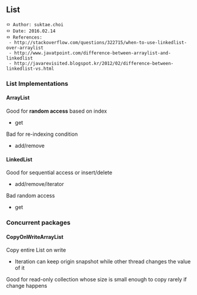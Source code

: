 ## List

```
ㅁ Author: suktae.choi
ㅁ Date: 2016.02.14
ㅁ References:
 - http://stackoverflow.com/questions/322715/when-to-use-linkedlist-over-arraylist
 - http://www.javatpoint.com/difference-between-arraylist-and-linkedlist
 - http://javarevisited.blogspot.kr/2012/02/difference-between-linkedlist-vs.html
```

### List Implementations
#### ArrayList
Good for **random access** based on index
  - get

Bad for re-indexing condition
  - add/remove

#### LinkedList
Good for sequential access or insert/delete
  - add/remove/iterator

Bad random access
  - get

### Concurrent packages
#### CopyOnWriteArrayList
Copy entire List on write
  - Iteration can keep origin snapshot while other thread changes the value of it

Good for read-only collection whose size is small enough to copy rarely if change happens
